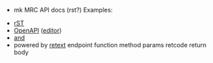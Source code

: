 * mk MRC API docs (rst?)
Examples:
- [rST](https://github.com/ezsystems/ezpublish-kernel/blob/master/doc/specifications/rest/REST-API-V2.rst#delete-subtree)
- [OpenAPI](https://github.com/OAI/OpenAPI-Specification) ([editor](https://editor.swagger.io))
- [and](https://swagger.io/docs/specification/about/)
- powered by [retext](https://github.com/retext-project/retext)
endpoint
function
method
params
retcode
return body
